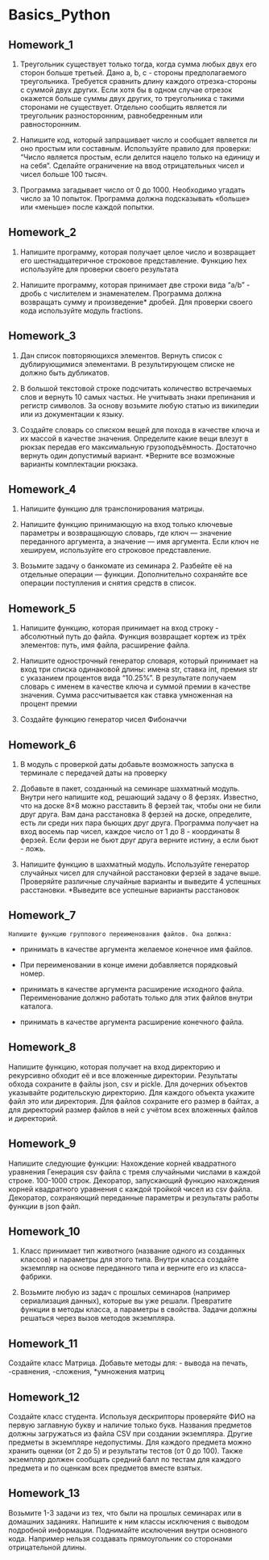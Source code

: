 # Basics_Python
## Homework_1

1. Треугольник существует только тогда, когда сумма любых двух его сторон больше третьей. Дано a, b, c - стороны предполагаемого треугольника. Требуется сравнить длину каждого отрезка-стороны с суммой двух других. Если хотя бы в одном случае отрезок окажется больше суммы двух других, то треугольника с такими сторонами не существует. Отдельно сообщить является ли треугольник разносторонним, равнобедренным или равносторонним.

2. Напишите код, который запрашивает число и сообщает является ли оно простым или составным. Используйте правило для проверки: “Число является простым, если делится нацело только на единицу и на себя”. Сделайте ограничение на ввод отрицательных чисел и чисел больше 100 тысяч.

3. Программа загадывает число от 0 до 1000. Необходимо угадать число за 10 попыток. Программа должна подсказывать «больше» или «меньше» после каждой попытки.

## Homework_2

1. Напишите программу, которая получает целое число и возвращает его шестнадцатеричное строковое представление. Функцию hex используйте для проверки своего результата

2. Напишите программу, которая принимает две строки вида “a/b” - дробь с числителем и знаменателем. Программа должна возвращать сумму и произведение* дробей. Для проверки своего кода используйте модуль fractions.

## Homework_3

1. Дан список повторяющихся элементов. Вернуть список с дублирующимися элементами. В результирующем списке не должно быть дубликатов.

2. В большой текстовой строке подсчитать количество встречаемых слов и вернуть 10 самых частых. Не учитывать знаки препинания и регистр символов. За основу возьмите любую статью из википедии или из документации к языку.

3. Создайте словарь со списком вещей для похода в качестве ключа и их массой в качестве значения. Определите какие вещи влезут в рюкзак передав его максимальную грузоподъёмность. Достаточно вернуть один допустимый вариант. *Верните все возможные варианты комплектации рюкзака.

## Homework_4

1. Напишите функцию для транспонирования матрицы.

2. Напишите функцию принимающую на вход только ключевые параметры и возвращающую словарь, где ключ — значение переданного аргумента, а значение — имя аргумента. Если ключ не хешируем, используйте его строковое представление.

3. Возьмите задачу о банкомате из семинара 2. Разбейте её на отдельные операции — функции. Дополнительно сохраняйте все операции поступления и снятия средств в список.

## Homework_5

1. Напишите функцию, которая принимает на вход строку - абсолютный путь до файла. Функция возвращает кортеж из трёх элементов: путь, имя файла, расширение файла.

2. Напишите однострочный генератор словаря, который принимает на вход три списка одинаковой длины: имена str, ставка int, премия str с указанием процентов вида “10.25%”. В результате получаем словарь с именем в качестве ключа и суммой премии в качестве значения. Сумма рассчитывается как ставка умноженная на процент премии

3. Создайте функцию генератор чисел Фибоначчи

## Homework_6

1. В модуль с проверкой даты добавьте возможность запуска в терминале с передачей даты на проверку

2. Добавьте в пакет, созданный на семинаре шахматный модуль. Внутри него напишите код, решающий задачу о 8 ферзях. Известно, что на доске 8×8 можно расставить 8 ферзей так, чтобы они не били друг друга. Вам дана расстановка 8 ферзей на доске, определите, есть ли среди них пара бьющих друг друга. Программа получает на вход восемь пар чисел, каждое число от 1 до 8 - координаты 8 ферзей. Если ферзи не бьют друг друга верните истину, а если бьют - ложь.

3. Напишите функцию в шахматный модуль. Используйте генератор случайных чисел для случайной расстановки ферзей в задаче выше. Проверяйте различные случайные варианты и выведите 4 успешных расстановки. *Выведите все успешные варианты расстановок

## Homework_7

    Напишите функцию группового переименования файлов. Она должна:

- принимать в качестве аргумента желаемое конечное имя файлов. 

- При переименовании в конце имени добавляется порядковый номер.

- принимать в качестве аргумента расширение исходного файла. 
Переименование должно работать только для этих файлов внутри каталога.

- принимать в качестве аргумента расширение конечного файла.

## Homework_8

  Напишите функцию, которая получает на вход директорию и рекурсивно 
обходит её и все вложенные директории. Результаты обхода сохраните в файлы 
json, csv и pickle. Для дочерних объектов указывайте родительскую директорию. 
Для каждого объекта укажите файл это или директория. Для файлов сохраните его 
размер в байтах, а для директорий размер файлов в ней с учётом всех вложенных 
файлов и директорий.

## Homework_9

  Напишите следующие функции:
Нахождение корней квадратного уравнения
Генерация csv файла с тремя случайными числами в каждой строке. 100-1000 строк.
Декоратор, запускающий функцию нахождения корней квадратного уравнения с каждой тройкой чисел из csv файла.
Декоратор, сохраняющий переданные параметры и результаты работы функции в json файл.

## Homework_10

1. Класс принимает тип животного (название одного из созданных классов) и параметры для этого типа. Внутри класса создайте экземпляр на основе переданного типа и верните его из класса-фабрики.

2. Возьмите любую из задач с прошлых семинаров (например сериализация данных), которые вы уже решали. Превратите функции в методы класса, а параметры в свойства. Задачи должны решаться через вызов методов экземпляра.

## Homework_11

 Создайте класс Матрица. Добавьте методы для: - вывода на печать,
-сравнения,
-сложения,
*умножения матриц

## Homework_12

Создайте класс студента. Используя дескрипторы проверяйте ФИО на первую заглавную букву и наличие только букв. 
Названия предметов должны загружаться из файла CSV при создании экземпляра. Другие предметы в экземпляре недопустимы. 
Для каждого предмета можно хранить оценки (от 2 до 5) и результаты тестов (от 0 до 100). Также экземпляр должен сообщать 
средний балл по тестам для каждого предмета и по оценкам всех предметов вместе взятых.

## Homework_13

Возьмите 1-3 задачи из тех, что были на прошлых семинарах или в домашних заданиях. Напишите к ним классы исключения с 
выводом подробной информации. Поднимайте исключения внутри основного кода. Например нельзя создавать прямоугольник со 
сторонами отрицательной длины.
